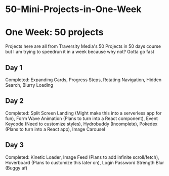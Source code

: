 # 50-Mini-Projects-in-One-Week

One Week: 50 projects
============================
Projects here are all from Traversity Media's 50 Projects in 50 days course but I am trying to speedrun it in a week because why not?
Gotta go fast

Day 1
----------
Completed: Expanding Cards, Progress Steps, Rotating Navigation, Hidden Search, Blurry Loading

Day 2
----------
Completed: Split Screen Landing (Might make this into a serverless app for fun), Form Wave Animation (Plans to turn into a React component), Event Keycode (Need to customize styles), Hydrobuddy (Incomplete), Pokedex (Plans to turn into a React app), Image Carousel

Day 3
----------
Completed: Kinetic Loader, Image Feed (Plans to add infinite scroll/fetch), Hoverboard (Plans to customize this later on), Login Password Strength Blur (Buggy af)